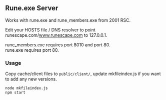 ## Rune.exe Server

Works with rune.exe and rune_members.exe from 2001 RSC.

Edit your HOSTS file / DNS resolver to point runescape.com/www.runescape.com to 127.0.0.1.

rune_members.exe requires port 8010 and port 80.  
rune.exe requires port 80.

### Usage

Copy cache/client files to `public/client/`, update mkfileindex.js if you want to add any new versions.

```
node mkfileindex.js
npm start
```
